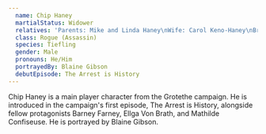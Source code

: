 ```yaml
---
  name: Chip Haney
  martialStatus: Widower
  relatives: 'Parents: Mike and Linda Haney\nWife: Carol Keno-Haney\nBrother (presumed canon): "Dip" Haney'
  class: Rogue (Assassin)
  species: Tiefling
  gender: Male
  pronouns: He/Him
  portrayedBy: Blaine Gibson
  debutEpisode: The Arrest is History
---
```



Chip Haney is a main player character from the Grotethe campaign. He is introduced in the campaign's first episode, The Arrest is History, alongside fellow protagonists Barney Farney, Ellga Von Brath, and Mathilde Confiseuse. He is portrayed by Blaine Gibson. 